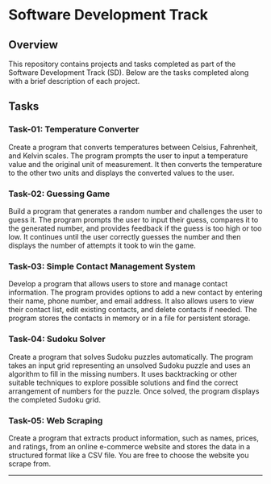 # Software Development Track

## Overview

This repository contains projects and tasks completed as part of the Software Development Track (SD). Below are the tasks completed along with a brief description of each project.

## Tasks

### Task-01: Temperature Converter

Create a program that converts temperatures between Celsius, Fahrenheit, and Kelvin scales. The program prompts the user to input a temperature value and the original unit of measurement. It then converts the temperature to the other two units and displays the converted values to the user.

### Task-02: Guessing Game

Build a program that generates a random number and challenges the user to guess it. The program prompts the user to input their guess, compares it to the generated number, and provides feedback if the guess is too high or too low. It continues until the user correctly guesses the number and then displays the number of attempts it took to win the game.

### Task-03: Simple Contact Management System

Develop a program that allows users to store and manage contact information. The program provides options to add a new contact by entering their name, phone number, and email address. It also allows users to view their contact list, edit existing contacts, and delete contacts if needed. The program stores the contacts in memory or in a file for persistent storage.

### Task-04: Sudoku Solver

Create a program that solves Sudoku puzzles automatically. The program takes an input grid representing an unsolved Sudoku puzzle and uses an algorithm to fill in the missing numbers. It uses backtracking or other suitable techniques to explore possible solutions and find the correct arrangement of numbers for the puzzle. Once solved, the program displays the completed Sudoku grid.

### Task-05: Web Scraping

Create a program that extracts product information, such as names, prices, and ratings, from an online e-commerce website and stores the data in a structured format like a CSV file. You are free to choose the website you scrape from.

---
